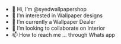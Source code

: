 - 👋 Hi, I’m @syedwallpapershop
- 👀 I’m interested in Wallpaper designs
- 🌱 I’m currently a Wallpaper Dealer
- 💞️ I’m looking to collaborate on Interior
- 📫 How to reach me ... through Whats app

<!---
syedwallpaperinbengaluru/syedwallpaperinbengaluru is a ✨ special ✨ repository because its `README.md` (this file) appears on your GitHub profile.
You can click the Preview link to take a look at your changes.
--->
